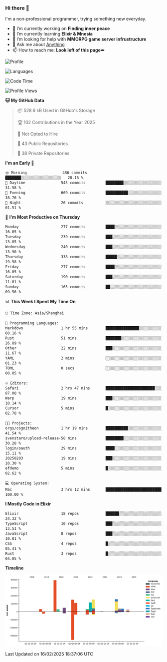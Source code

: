 ### Hi there 👋

I'm a non-professional programmer, trying something new everyday.

<!--
**dyzdyz010/dyzdyz010** is a ✨ _special_ ✨ repository because its `README.md` (this file) appears on your GitHub profile.
-->

- 🔭 I’m currently working on **Finding inner peace**
- 🌱 I’m currently learning **Elixir & Mnesia**
- 🤔 I’m looking for help with **MMORPG game server infrustructure**
- 💬 Ask me about [Anything](https://github.com/dyzdyz010/dyzdyz010/issues)
- 📫 How to reach me: **Look left of this page⬅️**

<!-- - 👯 I’m looking to collaborate on
- 😄 Pronouns: ...
- ⚡ Fun fact: ...
 -->
 
![Profile](https://github-readme-stats.vercel.app/api?username=dyzdyz010&count_private=true&show_icons=true&theme=dracula)

![Languages](https://github-readme-stats.vercel.app/api/top-langs/?username=dyzdyz010&layout=compact&theme=dracula)

<!--START_SECTION:waka-->
![Code Time](http://img.shields.io/badge/Code%20Time-1%2C923%20hrs%2019%20mins-blue)

![Profile Views](http://img.shields.io/badge/Profile%20Views-0-blue)

**🐱 My GitHub Data** 

> 📦 528.6 kB Used in GitHub's Storage 
 > 
> 🏆 102 Contributions in the Year 2025
 > 
> 🚫 Not Opted to Hire
 > 
> 📜 43 Public Repositories 
 > 
> 🔑 38 Private Repositories 
 > 
**I'm an Early 🐤** 

```text
🌞 Morning                486 commits         ███████░░░░░░░░░░░░░░░░░░   28.16 % 
🌆 Daytime                545 commits         ████████░░░░░░░░░░░░░░░░░   31.58 % 
🌃 Evening                669 commits         ██████████░░░░░░░░░░░░░░░   38.76 % 
🌙 Night                  26 commits          ░░░░░░░░░░░░░░░░░░░░░░░░░   01.51 % 
```
📅 **I'm Most Productive on Thursday** 

```text
Monday                   277 commits         ████░░░░░░░░░░░░░░░░░░░░░   16.05 % 
Tuesday                  239 commits         ███░░░░░░░░░░░░░░░░░░░░░░   13.85 % 
Wednesday                240 commits         ███░░░░░░░░░░░░░░░░░░░░░░   13.90 % 
Thursday                 338 commits         █████░░░░░░░░░░░░░░░░░░░░   19.58 % 
Friday                   277 commits         ████░░░░░░░░░░░░░░░░░░░░░   16.05 % 
Saturday                 190 commits         ███░░░░░░░░░░░░░░░░░░░░░░   11.01 % 
Sunday                   165 commits         ██░░░░░░░░░░░░░░░░░░░░░░░   09.56 % 
```


📊 **This Week I Spent My Time On** 

```text
🕑︎ Time Zone: Asia/Shanghai

💬 Programming Languages: 
Markdown                 1 hr 55 mins        ███████████████░░░░░░░░░░   60.16 % 
Rust                     51 mins             ███████░░░░░░░░░░░░░░░░░░   26.89 % 
Other                    22 mins             ███░░░░░░░░░░░░░░░░░░░░░░   11.67 % 
YAML                     2 mins              ░░░░░░░░░░░░░░░░░░░░░░░░░   01.23 % 
TOML                     0 secs              ░░░░░░░░░░░░░░░░░░░░░░░░░   00.05 % 

🔥 Editors: 
Safari                   2 hrs 47 mins       ██████████████████████░░░   87.08 % 
Warp                     19 mins             ███░░░░░░░░░░░░░░░░░░░░░░   10.14 % 
Cursor                   5 mins              █░░░░░░░░░░░░░░░░░░░░░░░░   02.78 % 

🐱‍💻 Projects: 
orgs/cognitheon          1 hr 19 mins        ██████████░░░░░░░░░░░░░░░   41.54 % 
svenstaro/upload-release-58 mins             ████████░░░░░░░░░░░░░░░░░   30.28 % 
login/oauth              29 mins             ████░░░░░░░░░░░░░░░░░░░░░   15.11 % 
20250203                 19 mins             ███░░░░░░░░░░░░░░░░░░░░░░   10.30 % 
efdemo                   5 mins              █░░░░░░░░░░░░░░░░░░░░░░░░   02.62 % 

💻 Operating System: 
Mac                      3 hrs 12 mins       █████████████████████████   100.00 % 
```

**I Mostly Code in Elixir** 

```text
Elixir                   18 repos            ██████░░░░░░░░░░░░░░░░░░░   24.32 % 
TypeScript               10 repos            ███░░░░░░░░░░░░░░░░░░░░░░   13.51 % 
JavaScript               8 repos             ███░░░░░░░░░░░░░░░░░░░░░░   10.81 % 
CSS                      4 repos             █░░░░░░░░░░░░░░░░░░░░░░░░   05.41 % 
Rust                     3 repos             █░░░░░░░░░░░░░░░░░░░░░░░░   04.05 % 
```



**Timeline**

![Lines of Code chart](https://raw.githubusercontent.com/dyzdyz010/dyzdyz010/master/assets/bar_graph.png)


 Last Updated on 16/02/2025 18:37:06 UTC
<!--END_SECTION:waka-->
